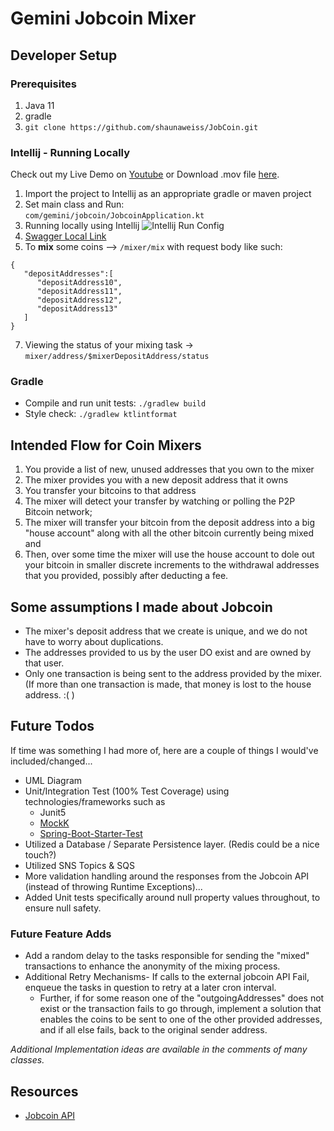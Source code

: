 # Gemini Jobcoin Mixer
## Developer Setup
### Prerequisites
1. Java 11
2. gradle
4. ```git clone https://github.com/shaunaweiss/JobCoin.git```

### Intellij - Running Locally
Check out my Live Demo on [Youtube](https://youtu.be/F71IHJXSv6E) or Download .mov file [here](https://drive.google.com/file/d/1ZBJzNCq2hunuvMitfpxkjbTfGQ4vMv_c/view?usp=sharing).
1. Import the project to Intellij as an appropriate gradle or maven project
2. Set main class and Run: <br>
   ```com/gemini/jobcoin/JobcoinApplication.kt```
3. Running locally using Intellij ![Intellij Run Config](docs/assets/JobcoinRunConfig.png)
4. [Swagger Local Link](http://localhost:8080/swagger-ui/#/)
5. To **mix** some coins --> ```/mixer/mix``` with request body like such: 
```
{
   "depositAddresses":[
      "depositAddress10",
      "depositAddress11",
      "depositAddress12",
      "depositAddress13"
   ]
}
```
7. Viewing the status of your mixing task -> ```mixer/address/$mixerDepositAddress/status```

### Gradle
* Compile and run unit tests: ```./gradlew build```
* Style check: ```./gradlew ktlintformat```

## Intended Flow for Coin Mixers
1. You provide a list of new, unused addresses that you own to the mixer
2. The mixer provides you with a new deposit address that it owns
3. You transfer your bitcoins to that address
4. The mixer will detect your transfer by watching or polling the P2P Bitcoin network;
5. The mixer will transfer your bitcoin from the deposit address into a big "house account" along with all the other bitcoin currently being mixed and
6. Then, over some time the mixer will use the house account to dole out your bitcoin in smaller discrete increments to the withdrawal addresses that you provided, possibly after deducting a fee.

## Some assumptions I made about Jobcoin
* The mixer's deposit address that we create is unique, and we do not have to worry about duplications.
* The addresses provided to us by the user DO exist and are owned by that user.
* Only one transaction is being sent to the address provided by the mixer. (If more than one transaction is made, that money is lost to the house address. :( )

## Future Todos
If time was something I had more of, here are a couple of things I would've included/changed...
* UML Diagram
* Unit/Integration Test (100% Test Coverage) using technologies/frameworks such as 
    * Junit5
    * [MockK](https://mockk.io/)
    * [Spring-Boot-Starter-Test](https://docs.spring.io/spring-boot/docs/1.0.x-SNAPSHOT/reference/html/boot-features-testing.html)
* Utilized a Database / Separate Persistence layer. (Redis could be a nice touch?)
* Utilized SNS Topics & SQS
* More validation handling around the responses from the Jobcoin API (instead of throwing Runtime Exceptions)...
* Added Unit tests specifically around null property values throughout, to ensure null safety. 

### Future Feature Adds 
* Add a random delay to the tasks responsible for sending the "mixed" transactions to enhance the anonymity of the mixing process.
* Additional Retry Mechanisms- If calls to the external jobcoin API Fail, enqueue the tasks in question to retry at a later cron interval.
  * Further, if for some reason one of the "outgoingAddresses" does not exist or the transaction fails to go through, implement a solution that enables the coins to be sent to one of the other provided addresses, and if all else fails, back to the original sender address.

_Additional Implementation ideas are available in the comments of many classes._
  
## Resources
* [Jobcoin API](https://jobcoin.gemini.com/tremble/api/)
